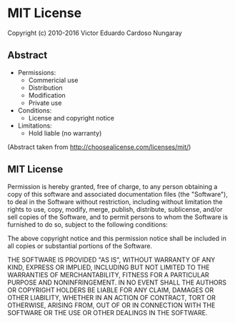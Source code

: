 # MIT License

Copyright (c) 2010-2016 Victor Eduardo Cardoso Nungaray

## Abstract
- Permissions:
	* Commericial use
	* Distribution
	* Modification
	* Private use
- Conditions:
	* License and copyright notice
- Limitations:
	* Hold liable (no warranty)

(Abstract taken from http://choosealicense.com/licenses/mit/)

## MIT License

Permission is hereby granted, free of charge, to any person obtaining a copy
of this software and associated documentation files (the "Software"), to deal
in the Software without restriction, including without limitation the rights
to use, copy, modify, merge, publish, distribute, sublicense, and/or sell
copies of the Software, and to permit persons to whom the Software is
furnished to do so, subject to the following conditions:

The above copyright notice and this permission notice shall be included in all
copies or substantial portions of the Software.

THE SOFTWARE IS PROVIDED "AS IS", WITHOUT WARRANTY OF ANY KIND, EXPRESS OR
IMPLIED, INCLUDING BUT NOT LIMITED TO THE WARRANTIES OF MERCHANTABILITY,
FITNESS FOR A PARTICULAR PURPOSE AND NONINFRINGEMENT. IN NO EVENT SHALL THE
AUTHORS OR COPYRIGHT HOLDERS BE LIABLE FOR ANY CLAIM, DAMAGES OR OTHER
LIABILITY, WHETHER IN AN ACTION OF CONTRACT, TORT OR OTHERWISE, ARISING FROM,
OUT OF OR IN CONNECTION WITH THE SOFTWARE OR THE USE OR OTHER DEALINGS IN THE
SOFTWARE.